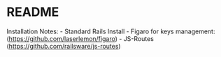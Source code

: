 # README

Installation Notes:
	- Standard Rails Install
	- Figaro for keys management: (https://github.com/laserlemon/figaro)
	- JS-Routes (https://github.com/railsware/js-routes)